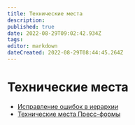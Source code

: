```yaml
---
title: Технические места
description: 
published: true
date: 2022-08-29T09:02:42.934Z
tags: 
editor: markdown
dateCreated: 2022-08-29T08:44:45.264Z
---
```


# Технические места

* [Исправление ошибок в иерархии](ispravlenie-oshibok-v-ierarkhii.md)
* [Технические места Пресс-формы](tekhnicheskie-mesta-press-formy.md)

